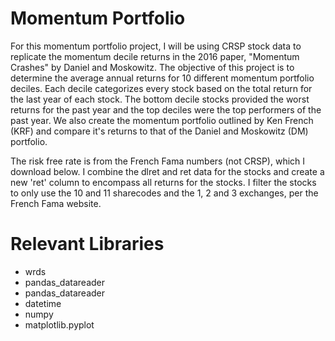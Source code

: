 # Momentum Portfolio

For this momentum portfolio project, I will be using CRSP stock data to replicate the momentum decile returns in the 2016 paper, "Momentum Crashes" by Daniel and Moskowitz. The objective of this project is to determine the average annual returns for 10 different momentum portfolio deciles. Each decile categorizes every stock based on the total return for the last year of each stock. The bottom decile stocks provided the worst returns for the past year and the top deciles were the top performers of the past year. We also create the momentum portfolio outlined by Ken French (KRF) and compare it's returns to that of the Daniel and Moskowitz (DM) portfolio.

The risk free rate is from the French Fama numbers (not CRSP), which I download below. I combine the dlret and ret data for the stocks and create a new 'ret' column to encompass all returns for the stocks. I filter the stocks to only use the 10 and 11 sharecodes and the 1, 2 and 3 exchanges, per the French Fama website. 

# Relevant Libraries

* wrds
* pandas_datareader
* pandas_datareader
* datetime
* numpy
* matplotlib.pyplot
